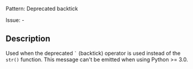 Pattern: Deprecated backtick

Issue: -

## Description

Used when the deprecated `` ` `` (backtick) operator is used instead of the `str()` function. This message can't be emitted when using Python >= 3.0.
